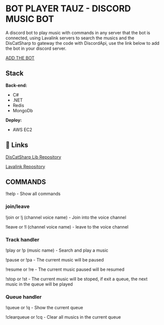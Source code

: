 
# BOT PLAYER TAUZ - DISCORD MUSIC BOT

A discord bot to play music with commands in any server that the bot is connected, using Lavalink servers to search the musics and the DisCatSharp to gateway the code with DiscordApi, use the link below to add the bot in your discord server.

[ADD THE BOT](https://discord.com/oauth2/authorize?client_id=1227055357818310768&permissions=8&scope=bot)




## Stack

**Back-end:**
- C#
- .NET
- Redis
- MongoDb

**Deploy:**
- AWS EC2


## 🔗 Links
[DisCatSharp Lib Repository](https://github.com/Aiko-IT-Systems/DisCatSharp)

[Lavalink Repository](https://github.com/DarrenOfficial/lavalink)



## COMMANDS

!help - Show all commands
### join/leave

!join or !j (channel voice name) - Join into the voice channel

!leave or !l (channel voice name) - leave to the voice channel

### Track handler

!play or !p (music name) - Search and play a music

!pause or !pa - The current music will be paused

!resume or !re - The current music paused will be resumed

!stop or !st - The current music will be stoped, if exit a queue, the next music in the queue will be played

### Queue handler

!queue or !q - Show the current queue

!clearqueue or !cq - Clear all musics in the current queue





